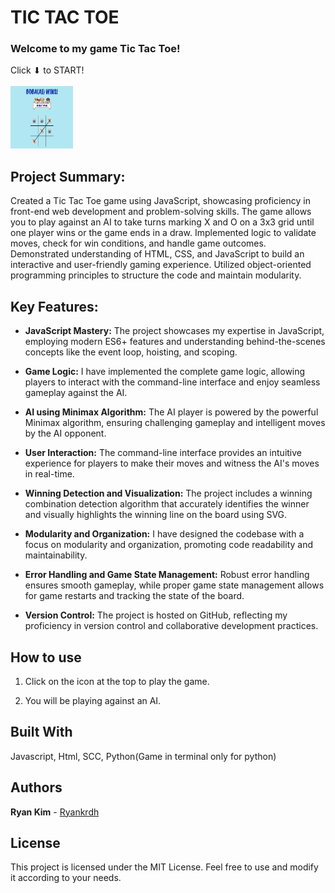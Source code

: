 # TIC TAC TOE

### Welcome to my game Tic Tac Toe!

Click ⬇ to START!<br><br>
<a href="https://melo-boba-toe.surge.sh/"><img src="assets/melo-boba-toe-sample.png" width="100" height="100"></a>

## Project Summary:
Created a Tic Tac Toe game using JavaScript, showcasing proficiency in front-end web development and problem-solving skills. The game allows you to play against an AI to take turns marking X and O on a 3x3 grid until one player wins or the game ends in a draw. Implemented logic to validate moves, check for win conditions, and handle game outcomes. Demonstrated understanding of HTML, CSS, and JavaScript to build an interactive and user-friendly gaming experience. Utilized object-oriented programming principles to structure the code and maintain modularity.

## Key Features:
* **JavaScript Mastery:** The project showcases my expertise in JavaScript, employing modern ES6+ features and understanding behind-the-scenes concepts like the event loop, hoisting, and scoping. &nbsp; 
  
* **Game Logic:** I have implemented the complete game logic, allowing players to interact with the command-line interface and enjoy seamless gameplay against the AI. <br>
* **AI using Minimax Algorithm:** The AI player is powered by the powerful Minimax algorithm, ensuring challenging gameplay and intelligent moves by the AI opponent. <br>
* **User Interaction:** The command-line interface provides an intuitive experience for players to make their moves and witness the AI's moves in real-time. <br>
* **Winning Detection and Visualization:** The project includes a winning combination detection algorithm that accurately identifies the winner and visually highlights the winning line on the board using SVG. <br>
* **Modularity and Organization:** I have designed the codebase with a focus on modularity and organization, promoting code readability and maintainability. <br>
* **Error Handling and Game State Management:** Robust error handling ensures smooth gameplay, while proper game state management allows for game restarts and tracking the state of the board. <br>
* **Version Control:** The project is hosted on GitHub, reflecting my proficiency in version control and collaborative development practices. <Br>


## How to use

1. Click on the icon at the top to play the game.

2. You will be playing against an AI.

## Built With

Javascript, Html, SCC, Python(Game in terminal only for python)

## Authors

**Ryan Kim** - [Ryankrdh](https://github.com/ryankrdh)

## License

This project is licensed under the MIT License. Feel free to use and modify it according to your needs.
